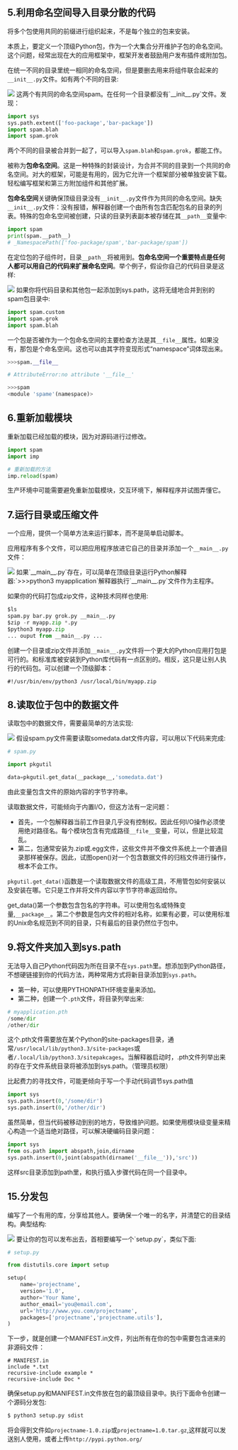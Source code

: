 ## 5.利用命名空间导入目录分散的代码
将多个包使用共同的前缀进行组织起来，不是每个独立的包来安装。

本质上，要定义一个顶级Python包，作为一个大集合分开维护子包的命名空间。这个问题，经常出现在大的应用框架中，框架开发者鼓励用户发布插件或附加包。

在统一不同的目录里统一相同的命名空间，但是要删去用来将组件联合起来的`__init__.py`文件。如有两个不同的目录:

<image src="image/04.png"/>
这两个有共同的命名空间spam。在任何一个目录都没有`__init__.py`文件。发现：

```python
import sys
sys.path.extent(['foo-package','bar-package'])
import spam.blah
import spam.grok
```
两个不同的目录被合并到一起了，可以导入`spam.blah`和`spam.grok`，都能工作。

被称为**包命名空间**。这是一种特殊的封装设计，为合并不同的目录到一个共同的命名空间。对大的框架，可能是有用的，因为它允许一个框架部分被单独安装下载。轻松编写框架和第三方附加组件和其他扩展。

**包命名空间**关键确保顶级目录没有`__init__.py`文件作为共同的命名空间。缺失`__init__.py`文件：没有报错，解释器创建一个由所有包含匹配包名的目录的列表。特殊的包命名空间被创建，只读的目录列表副本被存储在其`__path__`变量中:

```python
import spam
print(spam.__path__)
# _NamespacePath(['foo-package/spam','bar-package/spam'])
```
在定位包的子组件时，目录`__path__`将被用到。**包命名空间一个重要特点是任何人都可以用自己的代码来扩展命名空间**。举个例子，假设你自己的代码目录是这样:

<image src="image/05.png"/>
如果你将代码目录和其他包一起添加到sys.path，这将无缝地合并到别的spam包目录中:

```python
import spam.custom
import spam.grok
import spam.blah
```

一个包是否被作为一个包命名空间的主要检查方法是其`__file__`属性。如果没有，那包是个命名空间。这也可以由其字符变现形式“namespace”词体现出来。

```python
>>>spam.__file__

# AttributeError:no attribute '__file__'

>>>spam
<module 'spame'(namespace)>
```

## 6.重新加载模块
重新加载已经加载的模块，因为对源码进行过修改。

```python
import spam
import imp

# 重新加载的方法
imp.reload(spam)
```
生产环境中可能需要避免重新加载模块，交互环境下，解释程序并试图弄懂它。

## 7.运行目录或压缩文件
一个应用，提供一个简单方法来运行脚本，而不是简单启动脚本。

应用程序有多个文件，可以把应用程序放进它自己的目录并添加一个`__main__.py`文件：

<image src="image/06.png"/>
如果`__main__.py`存在，可以简单在顶级目录运行Python解释器:`>>>python3 myapplication`解释器执行`__main__.py`文件作为主程序。

如果你的代码打包成zip文件，这种技术同样也使用:
```python
$ls
spam.py bar.py grok.py __main__.py
$zip -r myapp.zip *.py
$python3 myapp.zip
... ouput from __main__.py ...
```
创建一个目录或zip文件并添加`__main__.py`文件将一个更大的Python应用打包是可行的。和标准库被安装到Python库代码有一点区别的。相反，这只是让别人执行的代码包。可以创建一个顶级脚本：
```
#!/usr/bin/env/python3 /usr/local/bin/myapp.zip
```

## 8.读取位于包中的数据文件
读取包中的数据文件，需要最简单的方法实现:

<image src="image/07.png"/>
假设spam.py文件需要读取somedata.dat文件内容，可以用以下代码来完成:

```python
# spam.py

import pkgutil

data=pkgutil.get_data(__package__,'somedata.dat')
```
由此变量包含文件的原始内容的字节字符串。

读取数据文件，可能倾向于内置I/O，但这方法有一定问题：

* 首先，一个包解释器当前工作目录几乎没有控制权。因此任何I/O操作必须使用绝对路径名。每个模块包含有完成路径`__file__`变量，可以，但是比较混乱。
* 第二，包通常安装为.zip或.egg文件，这些文件并不像文件系统上一个普通目录那样被保存。因此，试图open()对一个包含数据文件的归档文件进行操作，根本不会工作。

`pkgutil.get_data()`函数是一个读取数据文件的高级工具，不用管包如何安装以及安装在哪。它只是工作并将文件内容以字节字符串返回给你。

get_data()第一个参数包含包名的字符串。可以使用包名或特殊变量,`__package__`。第二个参数是包内文件的相对名称，如果有必要，可以使用标准的Unix命名规范到不同的目录，只有最后的目录仍然位于包中。

## 9.将文件夹加入到sys.path
无法导入自己Python代码因为所在目录不在`sys.path`里。想添加到Python路径，不想硬链接到你的代码方法，两种常用方式将新目录添加到`sys.path`。

* 第一种，可以使用PYTHONPATH环境变量来添加。
* 第二种，创建一个`.pth`文件，将目录列举出来:

```python
# myapplication.pth
/some/dir
/other/dir
```
这个.pth文件需要放在某个Python的site-packages目录，通常`/usr/local/lib/python3.3/site-packages`或者`/.local/lib/python3.3/sitepakcages`。当解释器启动时，.pth文件列举出来的存在于文件系统目录将被添加到sys.path。（管理员权限）

比起费力的寻找文件，可能更倾向于写一个手动代码调节sys.path值

```python
import sys
sys.path.insert(0,'/some/dir')
sys.path.insert(0,'/other/dir')
```
虽然简单，但当代码被移动到别的地方，导致维护问题。如果使用模块级变量来精心构造一个适当绝对路径，可以解决硬编码目录问题：

```python
import sys
from os.path import abspath,join,dirname
sys.path.insert(0,joint(abspath(dirname('__file__')),'src'))
```
这样src目录添加到path里，和执行插入步骤代码在同一个目录中。

## 15.分发包

编写了一个有用的库，分享给其他人。要确保一个唯一的名字，并清楚它的目录结构。典型结构:

<image src="image/08.png"/>
要让你的包可以发布出去，首相要编写一个`setup.py`，类似下面:

```python
# setup.py

from distutils.core import setup

setup(
	name='projectname',
	version='1.0',
	author='Your Name',
	author_email='you@email.com',
	url='http://www.you.com/projectname',
	packages=['projectname','projectname.utils'],
)
```
下一步，就是创建一个MANIFEST.in文件，列出所有在你的包中需要包含进来的非源码文件：

```
# MANIFEST.in
include *.txt
recursive-include example *
recursive-include Doc *
```

确保setup.py和MANIFEST.in文件放在包的最顶级目录中。执行下面命令创建一个源码分发包:

```python
$ python3 setup.py sdist
```
将会得到文件如`projectname-1.0.zip`或`projectname=1.0.tar.gz`,这样就可以发送别人使用，或者上传`http://pypi.python.org/`
